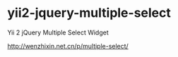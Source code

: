 # yii2-jquery-multiple-select

Yii 2 jQuery Multiple Select Widget

http://wenzhixin.net.cn/p/multiple-select/
